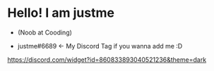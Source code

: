 <h1>Hello! I am justme</h1>

 - (Noob at Cooding)

 - justme#6689 <- My Discord Tag if you wanna add me :D


https://discord.com/widget?id=860833893040521236&theme=dark
